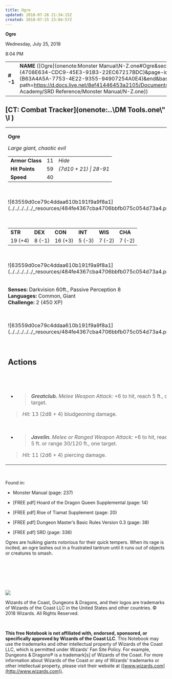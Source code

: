 ```yaml
---
title: Ogre
updated: 2018-07-26 21:34:15Z
created: 2018-07-25 23:04:57Z
---
```


**Ogre**

Wednesday, July 25, 2018

8:04 PM

|           |                                                                                                                                                                                                                                                                                  |        |        |        |     |       |        |
|-----------|----------------------------------------------------------------------------------------------------------------------------------------------------------------------------------------------------------------------------------------------------------------------------------|--------|--------|--------|-----|-------|--------|
| **\# -1** | **NAME** ([Ogre](onenote:Monster Manual\\N-Z.one#Ogre&section-id={4708E634-CDC9-45E3-91B3-22EC67217BDC}&page-id={B63A4A5A-7753-4E22-9355-94907254A0E4}&end&base-path=https://d.docs.live.net/8ef41446453a2105/Documents/Adventure Academy/SRD Reference/Monster Manual/N-Z.one)) | **11** | **59** | **59** | \-  | Notes | 450 XP |

## [CT: Combat Tracker](onenote:..\\DM Tools.one\\" \l )

<table><tbody><tr class="odd"><td><p><strong>Ogre</strong></p><p><em>Large giant, chaotic evil<br />
</em></p><table><tbody><tr class="odd"><td><strong>Armor Class</strong></td><td>11</td><td><em>Hide</em></td></tr><tr class="even"><td><strong>Hit Points</strong></td><td>59</td><td><em>(7d10 + 21) | 28-91</em></td></tr><tr class="odd"><td><strong>Speed</strong></td><td>40</td><td> </td></tr></tbody></table><p> </p><p>![63559d0ce79c4ddaa610b191f9a9f8a1](../../../../../_resources/484fe4367cba4706bbfb075c054d73a4.png)</p><p> </p><table><tbody><tr class="odd"><td><strong>STR</strong></td><td><strong>DEX</strong></td><td><strong>CON</strong></td><td><strong>INT</strong></td><td><strong>WIS</strong></td><td><strong>CHA</strong></td></tr><tr class="even"><td>19 (+4)</td><td>8 (-1)</td><td>16 (+3)</td><td>5 (-3)</td><td>7 (-2)</td><td>7 (-2)</td></tr></tbody></table><p> </p><p>![63559d0ce79c4ddaa610b191f9a9f8a1](../../../../../_resources/484fe4367cba4706bbfb075c054d73a4.png)</p><p><strong><br />
Senses:</strong> Darkvision 60ft., Passive Perception 8<br />
<strong>Languages:</strong> Common, Giant<br />
<strong>Challenge:</strong> 2 (450 XP)</p><p> </p><p>![63559d0ce79c4ddaa610b191f9a9f8a1](../../../../../_resources/484fe4367cba4706bbfb075c054d73a4.png)</p><p> </p><h2 id="actions"><strong>Actions</strong></h2><h2 id="section"> </h2><ul><li><blockquote><p><em><strong>Greatclub.</strong> Melee Weapon Attack:</em> +6 to hit, reach 5 ft., one target.</p></blockquote></li></ul><blockquote><p><em>Hit:</em> 13 (2d8 + 4) bludgeoning damage.</p></blockquote><p> </p><ul><li><blockquote><p><em><strong>Javelin.</strong> Melee or Ranged Weapon Attack:</em> +6 to hit, reach 5 ft. or range 30/120 ft., one target.</p></blockquote></li></ul><blockquote><p><em>Hit:</em> 11 (2d6 + 4) piercing damage.</p></blockquote></td></tr></tbody></table>

 

Found in:

-   Monster Manual (page: 237)

-   \[FREE pdf\] Hoard of the Dragon Queen Supplemental (page: 14)

-   \[FREE pdf\] Rise of Tiamat Supplement (page: 20)

-   \[FREE pdf\] Dungeon Master’s Basic Rules Version 0.3 (page: 38)

-   \[FREE pdf\] SRD (page: 336)

Ogres are hulking giants notorious for their quick tempers. When its rage is incited, an ogre lashes out in a frustrated tantrum until it runs out of objects or creatures to smash.

 

 

 

![](tmp\media\image2.png)

Wizards of the Coast, Dungeons & Dragons, and their logos are trademarks of Wizards of the Coast LLC in the United States and other countries. © 2018 Wizards. All Rights Reserved.

 

**This free Notebook is not affiliated with, endorsed, sponsored, or specifically approved by Wizards of the Coast LLC**. This Notebook may use the trademarks and other intellectual property of Wizards of the Coast LLC, which is permitted under Wizards' Fan Site Policy. For example, Dungeons & Dragons® is a trademark\[s\] of Wizards of the Coast. For more information about Wizards of the Coast or any of Wizards' trademarks or other intellectual property, please visit their website at ([www.wizards.com](http://www.wizards.com)).
